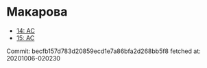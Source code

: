 # Макарова
- [14: AC](14.md)
- [15: AC](15.md)

Commit: becfb157d783d20859ecd1e7a86bfa2d268bb5f8
 fetched at: 20201006-020230
